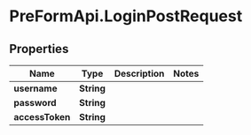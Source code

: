 # PreFormApi.LoginPostRequest

## Properties

Name | Type | Description | Notes
------------ | ------------- | ------------- | -------------
**username** | **String** |  | 
**password** | **String** |  | 
**accessToken** | **String** |  | 


